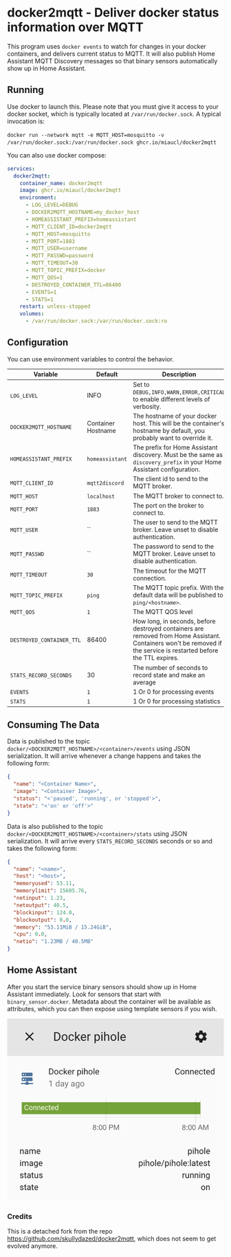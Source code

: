 # docker2mqtt - Deliver docker status information over MQTT

This program uses `docker events` to watch for changes in your docker containers, and delivers current status to MQTT. It will also publish Home Assistant MQTT Discovery messages so that binary sensors automatically show up in Home Assistant.

## Running

Use docker to launch this. Please note that you must give it access to your docker socket, which is typically located at `/var/run/docker.sock`. A typical invocation is:

`docker run --network mqtt -e MQTT_HOST=mosquitto -v /var/run/docker.sock:/var/run/docker.sock ghcr.io/miaucl/docker2mqtt`

You can also use docker compose:

```yaml
services:
  docker2mqtt:
    container_name: docker2mqtt
    image: ghcr.io/miaucl/docker2mqtt
    environment:
      - LOG_LEVEL=DEBUG
      - DOCKER2MQTT_HOSTNAME=my_docker_host
      - HOMEASSISTANT_PREFIX=homeassistant
      - MQTT_CLIENT_ID=docker2mqtt
      - MQTT_HOST=mosquitto
      - MQTT_PORT=1883
      - MQTT_USER=username
      - MQTT_PASSWD=password
      - MQTT_TIMEOUT=30
      - MQTT_TOPIC_PREFIX=docker
      - MQTT_QOS=1
      - DESTROYED_CONTAINER_TTL=86400
      - EVENTS=1
      - STATS=1
    restart: unless-stopped
    volumes:
      - /var/run/docker.sock:/var/run/docker.sock:ro
```

## Configuration

You can use environment variables to control the behavior.

| Variable | Default | Description |
|----------|---------|-------------|
| `LOG_LEVEL` | INFO | Set to `DEBUG,INFO,WARN,ERROR,CRITICAL` to enable different levels of verbosity. |
| `DOCKER2MQTT_HOSTNAME` | Container Hostname | The hostname of your docker host. This will be the container's hostname by default, you probably want to override it. |
| `HOMEASSISTANT_PREFIX` | `homeassistant` | The prefix for Home Assistant discovery. Must be the same as `discovery_prefix` in your Home Assistant configuration. |
| `MQTT_CLIENT_ID` | `mqtt2discord` | The client id to send to the MQTT broker. |
| `MQTT_HOST` | `localhost` | The MQTT broker to connect to. |
| `MQTT_PORT` | `1883` | The port on the broker to connect to. |
| `MQTT_USER` | `` | The user to send to the MQTT broker. Leave unset to disable authentication. |
| `MQTT_PASSWD` | `` | The password to send to the MQTT broker. Leave unset to disable authentication. |
| `MQTT_TIMEOUT` | `30` | The timeout for the MQTT connection. |
| `MQTT_TOPIC_PREFIX` | `ping` | The MQTT topic prefix. With the default data will be published to `ping/<hostname>`. |
| `MQTT_QOS` | `1` | The MQTT QOS level |
| `DESTROYED_CONTAINER_TTL` | 86400 | How long, in seconds, before destroyed containers are removed from Home Assistant. Containers won't be removed if the service is restarted before the TTL expires. |
| `STATS_RECORD_SECONDS` | 30 | The number of seconds to record state and make an average |
| `EVENTS` | `1` | 1 Or 0 for processing events |
| `STATS` | `1` | 1 Or 0 for processing statistics |

## Consuming The Data

Data is published to the topic `docker/<DOCKER2MQTT_HOSTNAME>/<container>/events` using JSON serialization. It will arrive whenever a change happens and takes the following form:

```json
{
  "name": "<Container Name>",
  "image": "<Container Image>",
  "status": "<'paused', 'running', or 'stopped'>",
  "state": "<'on' or 'off'>"
}
```

Data is also published to the topic `docker/<DOCKER2MQTT_HOSTNAME>/<container>/stats` using JSON serialization. It will arrive every `STATS_RECORD_SECONDS` seconds or so and takes the following form:

```json
{
  "name": "<name>", 
  "host": "<host>", 
  "memoryused": 53.11,
  "memorylimit": 15605.76, 
  "netinput": 1.23, 
  "netoutput": 40.5, 
  "blockinput": 124.0, 
  "blockoutput": 0.0, 
  "memory": "53.11MiB / 15.24GiB", 
  "cpu": 0.0, 
  "netio": "1.23MB / 40.5MB"
}
```

## Home Assistant

After you start the service binary sensors should show up in Home Assistant immediately. Look for sensors that start with `binary_sensor.docker`. Metadata about the container will be available as attributes, which you can then expose using template sensors if you wish.

![Screenshot of Home Assistant sensor showing status and attributes.](ha_screenshot.png)

### Credits

This is a detached fork from the repo <https://github.com/skullydazed/docker2mqtt>, which does not seem to get evolved anymore.
